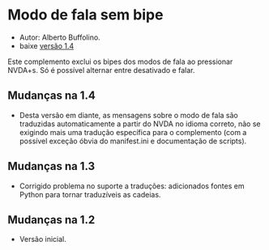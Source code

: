 # Modo de fala sem bipe #
*	 Autor: Alberto Buffolino.
*	 baixe [versão 1.4][1]

Este complemento exclui os bipes dos modos de fala ao pressionar NVDA+s. Só
é possível alternar entre desativado e falar.

## Mudanças na 1.4 ##
*	 Desta versão em diante, as mensagens sobre o modo de fala são traduzidas
   automaticamente a partir do NVDA no idioma correto, não se exigindo mais
   uma tradução específica para o complemento (com a possível exceção óbvia
   do manifest.ini e documentação de scripts).

## Mudanças na 1.3 ##
*	 Corrigido problema no suporte a traduções: adicionados fontes em Python
   para tornar traduzíveis as cadeias.

## Mudanças na 1.2 ##
*	 Versão inicial.

[1]: http://addons.nvda-project.org/files/get.php?file=nb
